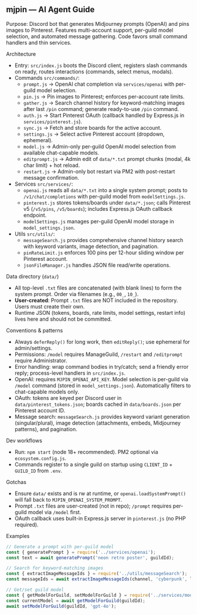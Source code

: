 ## mjpin — AI Agent Guide

Purpose: Discord bot that generates Midjourney prompts (OpenAI) and pins images to Pinterest. Features multi-account support, per-guild model selection, and automated message gathering. Code favors small command handlers and thin services.

Architecture
- Entry: `src/index.js` boots the Discord client, registers slash commands on ready, routes interactions (commands, select menus, modals).
- Commands `src/commands/`:
  - `prompt.js` → OpenAI chat completion via `services/openai` with per-guild model selection.
  - `pin.js` → Pin images to Pinterest; enforces per-account rate limits.
  - `gather.js` → Search channel history for keyword-matching images after last `/pin` command; generate ready-to-use `/pin` command.
  - `auth.js` → Start Pinterest OAuth (callback handled by Express.js in `services/pinterest.js`).
  - `sync.js` → Fetch and store boards for the active account.
  - `settings.js` → Select active Pinterest account (dropdown, ephemeral).
  - `model.js` → Admin-only per-guild OpenAI model selection from available chat-capable models.
  - `editprompt.js` → Admin edit of `data/*.txt` prompt chunks (modal, 4k char limit) + hot reload.
  - `restart.js` → Admin-only bot restart via PM2 with post-restart message confirmation.
- Services `src/services/`:
  - `openai.js` reads all `data/*.txt` into a single system prompt; posts to `/v1/chat/completions` with per-guild model from `modelSettings.js`.
  - `pinterest.js` stores tokens/boards under `data/*.json`; calls Pinterest v5 (`/v5/pins`, `/v5/boards`); includes Express.js OAuth callback endpoint.
  - `modelSettings.js` manages per-guild OpenAI model storage in `model_settings.json`.
- Utils `src/utils/`:
  - `messageSearch.js` provides comprehensive channel history search with keyword variants, image detection, and pagination.
  - `pinRateLimit.js` enforces 100 pins per 12-hour sliding window per Pinterest account.
  - `jsonFileManager.js` handles JSON file read/write operations.

Data directory (`data/`)
- All top-level `.txt` files are concatenated (with blank lines) to form the system prompt. Order via filenames (e.g., `00_`, `10_`).
- **User-created**: Prompt `.txt` files are NOT included in the repository. Users must create their own.
- Runtime JSON (tokens, boards, rate limits, model settings, restart info) lives here and should not be committed.

Conventions & patterns
- Always `deferReply()` for long work, then `editReply()`; use ephemeral for admin/settings.
- Permissions: `/model` requires ManageGuild, `/restart` and `/editprompt` require Administrator.
- Error handling: wrap command bodies in try/catch; send a friendly error reply; process-level handlers in `src/index.js`.
- OpenAI: requires `MJPIN_OPENAI_API_KEY`. Model selection is per-guild via `/model` command (stored in `model_settings.json`). Automatically filters to chat-capable models only.
- OAuth: tokens are keyed per Discord user in `data/pinterest_tokens.json`; boards cached in `data/boards.json` per Pinterest account ID.
- Message search: `messageSearch.js` provides keyword variant generation (singular/plural), image detection (attachments, embeds, Midjourney patterns), and pagination.

Dev workflows
- Run: `npm start` (node 18+ recommended). PM2 optional via `ecosystem.config.js`.
- Commands register to a single guild on startup using `CLIENT_ID` + `GUILD_ID` from `.env`.

Gotchas
- Ensure `data/` exists and is rw at runtime, or `openai.loadSystemPrompt()` will fall back to `MJPIN_OPENAI_SYSTEM_PROMPT`.
- Prompt `.txt` files are user-created (not in repo); `/prompt` requires per-guild model via `/model` first.
- OAuth callback uses built-in Express.js server in `pinterest.js` (no PHP required).

Examples
```js
// Generate a prompt with per-guild model
const { generatePrompt } = require('../services/openai');
const text = await generatePrompt('neon retro poster', guildId);

// Search for keyword-matching images
const { extractImageMessageIds } = require('../utils/messageSearch');
const messageIds = await extractImageMessageIds(channel, 'cyberpunk', lastPinMessage, 10);

// Get/set guild model
const { getModelForGuild, setModelForGuild } = require('../services/modelSettings');
const currentModel = await getModelForGuild(guildId);
await setModelForGuild(guildId, 'gpt-4o');
```
